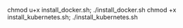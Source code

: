 chmod u+x install_docker.sh; ./install_docker.sh
chmod +x install_kubernetes.sh; ./install_kubernetes.sh